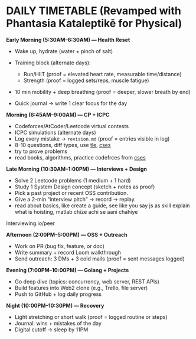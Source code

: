 # DAILY TIMETABLE (Revamped with Phantasia Kataleptikē for Physical)

**Early Morning (5:30AM–6:30AM) — Health Reset**

- Wake up, hydrate (water + pinch of salt)
- Training block (alternate days):
  - Run/HIIT (proof = elevated heart rate, measurable time/distance)
  - Strength (proof = logged sets/reps, muscle fatigue)

- 10 min mobility + deep breathing (proof = deeper, slower breath by end)
- Quick journal → write 1 clear focus for the day

**Morning (6:45AM–9:00AM) — CP + ICPC**

- Codeforces/AtCoder/Leetcode virtual contests
- ICPC simulations (alternate days)
- Log every mistake → `revision.md` (proof = entries visible in log)
- 8-10 questions, diff types, use [tle](https://tle-eliminators.com/), [cses](https://cses.fi/problemset/)
- try to prove problems
- read books, algorithms, practice codefrces from [cses](https://cses.fi/problemset/)

**Late Morning (10:30AM–1:00PM) — Interviews + Design**

- Solve 2 Leetcode problems (1 medium + 1 hard)
- Study 1 System Design concept (sketch + notes as proof)
- Pick a past project or recent OSS contribution.
- Give a 2-min “interview pitch” → record → replay.
- read about basics, like create a guide, see like you say js as skill explain what is hoisting, matlab chize achi se aani chahiye

Interviewing.io/peer

**Afternoon (2:00PM–5:00PM) — OSS + Outreach**

- Work on PR (bug fix, feature, or doc)
- Write summary + record Loom walkthrough
- Send outreach: 3 DMs + 3 cold mails (proof = sent messages logged)

**Evening (7:00PM–10:00PM) — Golang + Projects**

- Go deep dive (topics: concurrency, web server, REST APIs)
- Build features into Web2 clone (e.g., Trello, file server)
- Push to GitHub + log daily progress

**Night (10:00PM–10:30PM) — Recovery**

- Light stretching or short walk (proof = logged routine or steps)
- Journal: wins + mistakes of the day
- Digital cutoff → sleep by 11PM
